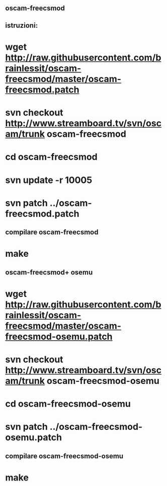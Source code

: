 ## oscam-freecsmod

## istruzioni:

# wget http://raw.githubusercontent.com/brainlessit/oscam-freecsmod/master/oscam-freecsmod.patch
# svn checkout http://www.streamboard.tv/svn/oscam/trunk oscam-freecsmod
# cd oscam-freecsmod
# svn update -r 10005
# svn patch ../oscam-freecsmod.patch

## compilare oscam-freecsmod 
# make


## oscam-freecsmod+ osemu

# wget http://raw.githubusercontent.com/brainlessit/oscam-freecsmod/master/oscam-freecsmod-osemu.patch
# svn checkout http://www.streamboard.tv/svn/oscam/trunk oscam-freecsmod-osemu
# cd oscam-freecsmod-osemu
# svn patch ../oscam-freecsmod-osemu.patch

## compilare oscam-freecsmod-osemu 
# make
